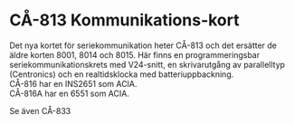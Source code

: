 # CÅ-813 Kommunikations-kort
Det nya kortet för seriekommunikation heter CÅ-813 och det ersätter de äldre korten 8001, 8014 och 8015.
Här finns en programmeringsbar seriekommunikationskrets med V24-snitt, en skrivarutgång av parallelltyp
(Centronics) och en realtidsklocka med batteriuppbackning.  
CÅ-816  har en INS2651 som ACIA.  
CÅ-816A har en 6551 som ACIA.  
  
  
Se även CÅ-833